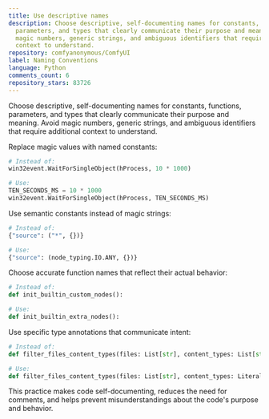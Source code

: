 ```yaml
---
title: Use descriptive names
description: Choose descriptive, self-documenting names for constants, functions,
  parameters, and types that clearly communicate their purpose and meaning. Avoid
  magic numbers, generic strings, and ambiguous identifiers that require additional
  context to understand.
repository: comfyanonymous/ComfyUI
label: Naming Conventions
language: Python
comments_count: 6
repository_stars: 83726
---
```


Choose descriptive, self-documenting names for constants, functions, parameters, and types that clearly communicate their purpose and meaning. Avoid magic numbers, generic strings, and ambiguous identifiers that require additional context to understand.

Replace magic values with named constants:
```python
# Instead of:
win32event.WaitForSingleObject(hProcess, 10 * 1000)

# Use:
TEN_SECONDS_MS = 10 * 1000
win32event.WaitForSingleObject(hProcess, TEN_SECONDS_MS)
```

Use semantic constants instead of magic strings:
```python
# Instead of:
{"source": ("*", {})}

# Use:
{"source": (node_typing.IO.ANY, {})}
```

Choose accurate function names that reflect their actual behavior:
```python
# Instead of:
def init_builtin_custom_nodes():

# Use:
def init_builtin_extra_nodes():
```

Use specific type annotations that communicate intent:
```python
# Instead of:
def filter_files_content_types(files: List[str], content_types: List[str]) -> List[str]:

# Use:
def filter_files_content_types(files: List[str], content_types: Literal["image", "video", "audio"]) -> List[str]:
```

This practice makes code self-documenting, reduces the need for comments, and helps prevent misunderstandings about the code's purpose and behavior.